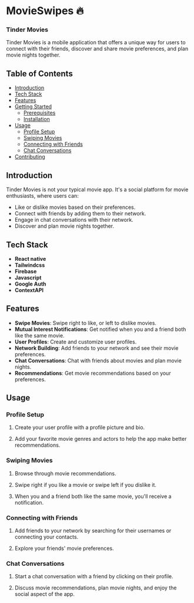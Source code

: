 # MovieSwipes 🔥
### Tinder Movies

Tinder Movies is a mobile application that offers a unique way for users to connect with their friends, discover and share movie preferences, and plan movie nights together.

## Table of Contents

- [Introduction](#introduction)
- [Tech Stack](#tech-stack)
- [Features](#features)
- [Getting Started](#getting-started)
  - [Prerequisites](#prerequisites)
  - [Installation](#installation)
- [Usage](#usage)
  - [Profile Setup](#profile-setup)
  - [Swiping Movies](#swiping-movies)
  - [Connecting with Friends](#connecting-with-friends)
  - [Chat Conversations](#chat-conversations)
- [Contributing](#contributing)


## Introduction

Tinder Movies is not your typical movie app. It's a social platform for movie enthusiasts, where users can:

- Like or dislike movies based on their preferences.
- Connect with friends by adding them to their network.
- Engage in chat conversations with their network.
- Discover and plan movie nights together.

## Tech Stack

- **React native**
- **Tailwindcss**
- **Firebase**
- **Javascript** 
- **Google Auth**
- **ContextAPI**

## Features

- **Swipe Movies**: Swipe right to like, or left to dislike movies.
- **Mutual Interest Notifications**: Get notified when you and a friend both like the same movie.
- **User Profiles**: Create and customize user profiles.
- **Network Building**: Add friends to your network and see their movie preferences.
- **Chat Conversations**: Chat with friends about movies and plan movie nights.
- **Recommendations**: Get movie recommendations based on your preferences.

## Usage

### Profile Setup

1. Create your user profile with a profile picture and bio.

2. Add your favorite movie genres and actors to help the app make better recommendations.

### Swiping Movies

1. Browse through movie recommendations.

2. Swipe right if you like a movie or swipe left if you dislike it.

3. When you and a friend both like the same movie, you'll receive a notification.

### Connecting with Friends

1. Add friends to your network by searching for their usernames or connecting your contacts.

2. Explore your friends' movie preferences.

### Chat Conversations

1. Start a chat conversation with a friend by clicking on their profile.

2. Discuss movie recommendations, plan movie nights, and enjoy the social aspect of the app.
